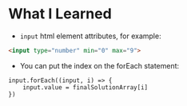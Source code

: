 # What I Learned

- `input` html element attributes, for example:
```HTML
<input type="number" min="0" max="9">
```

- You can put the index on the forEach statement:
```JS
input.forEach((input, i) => {
    input.value = finalSolutionArray[i]
})
```
